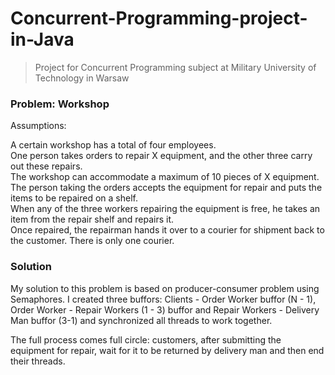 # Concurrent-Programming-project-in-Java
> Project for Concurrent Programming subject at Military University of Technology in Warsaw

### Problem: Workshop
Assumptions:

A certain workshop has a total of four employees. <br>
One person takes orders to repair X equipment, and the other three carry out these repairs. <br>
The workshop can accommodate a maximum of 10 pieces of X equipment. <br>
The person taking the orders accepts the equipment for repair and puts the items to be repaired on a shelf. <br>
When any of the three workers repairing the equipment is free, he takes an item from the repair shelf and repairs it. <br>
Once repaired, the repairman hands it over to a courier for shipment back to the customer. There is only one courier.

### Solution
My solution to this problem is based on producer-consumer problem using Semaphores.
I created three buffors: Clients - Order Worker buffor (N - 1), Order Worker - Repair Workers (1 - 3) buffor and Repair Workers - Delivery Man buffor (3-1) and synchronized all threads to work together. <br>

The full process comes full circle: customers, after submitting the equipment for repair, wait for it to be returned by delivery man and then end their threads.
